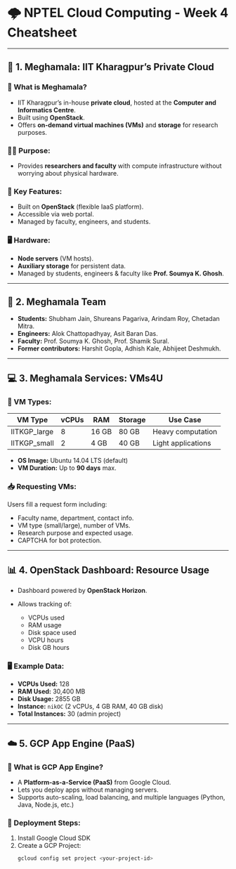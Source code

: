 # 🌩️ NPTEL Cloud Computing - Week 4 Cheatsheet

---

## 📌 1. **Meghamala: IIT Kharagpur’s Private Cloud**

### 🔷 What is Meghamala?
- IIT Kharagpur’s in-house **private cloud**, hosted at the **Computer and Informatics Centre**.
- Built using **OpenStack**.
- Offers **on-demand virtual machines (VMs)** and **storage** for research purposes.

### 🧑‍🚀 Purpose:
- Provides **researchers and faculty** with compute infrastructure without worrying about physical hardware.

### 🧰 Key Features:
- Built on **OpenStack** (flexible IaaS platform).
- Accessible via web portal.
- Managed by faculty, engineers, and students.

### 🖥️ Hardware:
- **Node servers** (VM hosts).
- **Auxiliary storage** for persistent data.
- Managed by students, engineers & faculty like **Prof. Soumya K. Ghosh**.

---

## 👥 2. **Meghamala Team**

- **Students:** Shubham Jain, Shureans Pagariva, Arindam Roy, Chetadan Mitra.
- **Engineers:** Alok Chattopadhyay, Asit Baran Das.
- **Faculty:** Prof. Soumya K. Ghosh, Prof. Shamik Sural.
- **Former contributors:** Harshit Gopla, Adhish Kale, Abhijeet Deshmukh.

---

## 💻 3. **Meghamala Services: VMs4U**

### 🚀 VM Types:

| VM Type       | vCPUs | RAM    | Storage | Use Case             |
|---------------|-------|--------|---------|-----------------------|
| IITKGP_large  | 8     | 16 GB  | 80 GB   | Heavy computation     |
| IITKGP_small  | 2     | 4 GB   | 40 GB   | Light applications    |

- **OS Image:** Ubuntu 14.04 LTS (default)
- **VM Duration:** Up to **90 days** max.

### 📥 Requesting VMs:

Users fill a request form including:

- Faculty name, department, contact info.
- VM type (small/large), number of VMs.
- Research purpose and expected usage.
- CAPTCHA for bot protection.

---

## 📊 4. **OpenStack Dashboard: Resource Usage**

- Dashboard powered by **OpenStack Horizon**.
- Allows tracking of:

  - VCPUs used
  - RAM usage
  - Disk space used
  - VCPU hours
  - Disk GB hours

### 🖥️ Example Data:
- **VCPUs Used:** 128
- **RAM Used:** 30,400 MB
- **Disk Usage:** 2855 GB
- **Instance:** `nikOC` (2 vCPUs, 4 GB RAM, 40 GB disk)
- **Total Instances:** 30 (admin project)

---

## ☁️ 5. **GCP App Engine (PaaS)**

### 🧠 What is GCP App Engine?

- A **Platform-as-a-Service (PaaS)** from Google Cloud.
- Lets you deploy apps without managing servers.
- Supports auto-scaling, load balancing, and multiple languages (Python, Java, Node.js, etc.)

### 🚀 Deployment Steps:

1. Install Google Cloud SDK
2. Create a GCP Project:  
   ```bash
   gcloud config set project <your-project-id>
